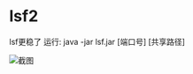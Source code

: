 # lsf2
lsf更稳了
运行:
java -jar lsf.jar [端口号] [共享路径]



![截图](https://img-blog.csdnimg.cn/20200312220316183.png?x-oss-process=image/watermark,type_ZmFuZ3poZW5naGVpdGk,shadow_10,text_aHR0cHM6Ly9ibG9nLmNzZG4ubmV0L2xpZHVzaGVuZw==,size_16,color_FFFFFF,t_70)
